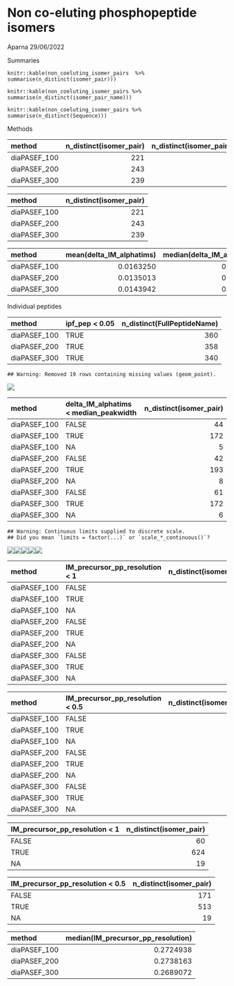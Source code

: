 Non co-eluting phosphopeptide isomers
================
Aparna
29/06/2022

Summaries

``` {r}d
knitr::kable(non_coeluting_isomer_pairs  %>% summarise(n_distinct(isomer_pair)))

knitr::kable(non_coeluting_isomer_pairs %>% summarise(n_distinct(isomer_pair_name)))

knitr::kable(non_coeluting_isomer_pairs %>% summarise(n_distinct(Sequence)))
```

Methods

| method        | n\_distinct(isomer\_pair) | n\_distinct(isomer\_pair\_name) | n\_distinct(Sequence) |
|:--------------|--------------------------:|--------------------------------:|----------------------:|
| diaPASEF\_100 |                       221 |                             201 |                   146 |
| diaPASEF\_200 |                       243 |                             216 |                   133 |
| diaPASEF\_300 |                       239 |                             213 |                   127 |

| method        | n\_distinct(isomer\_pair) |
|:--------------|--------------------------:|
| diaPASEF\_100 |                       221 |
| diaPASEF\_200 |                       243 |
| diaPASEF\_300 |                       239 |

| method        | mean(delta\_IM\_alphatims) | median(delta\_IM\_alphatims) |
|:--------------|---------------------------:|-----------------------------:|
| diaPASEF\_100 |                  0.0163250 |                    0.0119303 |
| diaPASEF\_200 |                  0.0135013 |                    0.0100286 |
| diaPASEF\_300 |                  0.0143942 |                    0.0099868 |

Individual peptides

| method        | ipf\_pep &lt; 0.05 | n\_distinct(FullPeptideName) |
|:--------------|:-------------------|-----------------------------:|
| diaPASEF\_100 | TRUE               |                          360 |
| diaPASEF\_200 | TRUE               |                          358 |
| diaPASEF\_300 | TRUE               |                          340 |

    ## Warning: Removed 19 rows containing missing values (geom_point).

![](Data_Analysis_4_files/figure-gfm/unnamed-chunk-5-1.png)<!-- -->

| method        | delta\_IM\_alphatims &lt; median\_peakwidth | n\_distinct(isomer\_pair) |
|:--------------|:--------------------------------------------|--------------------------:|
| diaPASEF\_100 | FALSE                                       |                        44 |
| diaPASEF\_100 | TRUE                                        |                       172 |
| diaPASEF\_100 | NA                                          |                         5 |
| diaPASEF\_200 | FALSE                                       |                        42 |
| diaPASEF\_200 | TRUE                                        |                       193 |
| diaPASEF\_200 | NA                                          |                         8 |
| diaPASEF\_300 | FALSE                                       |                        61 |
| diaPASEF\_300 | TRUE                                        |                       172 |
| diaPASEF\_300 | NA                                          |                         6 |

    ## Warning: Continuous limits supplied to discrete scale.
    ## Did you mean `limits = factor(...)` or `scale_*_continuous()`?

![](Data_Analysis_4_files/figure-gfm/unnamed-chunk-5-2.png)<!-- -->![](Data_Analysis_4_files/figure-gfm/unnamed-chunk-5-3.png)<!-- -->![](Data_Analysis_4_files/figure-gfm/unnamed-chunk-5-4.png)<!-- -->![](Data_Analysis_4_files/figure-gfm/unnamed-chunk-5-5.png)<!-- -->![](Data_Analysis_4_files/figure-gfm/unnamed-chunk-5-6.png)<!-- -->

| method        | IM\_precursor\_pp\_resolution &lt; 1 | n\_distinct(isomer\_pair) |
|:--------------|:-------------------------------------|--------------------------:|
| diaPASEF\_100 | FALSE                                |                        14 |
| diaPASEF\_100 | TRUE                                 |                       202 |
| diaPASEF\_100 | NA                                   |                         5 |
| diaPASEF\_200 | FALSE                                |                        15 |
| diaPASEF\_200 | TRUE                                 |                       220 |
| diaPASEF\_200 | NA                                   |                         8 |
| diaPASEF\_300 | FALSE                                |                        31 |
| diaPASEF\_300 | TRUE                                 |                       202 |
| diaPASEF\_300 | NA                                   |                         6 |

| method        | IM\_precursor\_pp\_resolution &lt; 0.5 | n\_distinct(isomer\_pair) |
|:--------------|:---------------------------------------|--------------------------:|
| diaPASEF\_100 | FALSE                                  |                        46 |
| diaPASEF\_100 | TRUE                                   |                       170 |
| diaPASEF\_100 | NA                                     |                         5 |
| diaPASEF\_200 | FALSE                                  |                        56 |
| diaPASEF\_200 | TRUE                                   |                       179 |
| diaPASEF\_200 | NA                                     |                         8 |
| diaPASEF\_300 | FALSE                                  |                        69 |
| diaPASEF\_300 | TRUE                                   |                       164 |
| diaPASEF\_300 | NA                                     |                         6 |

| IM\_precursor\_pp\_resolution &lt; 1 | n\_distinct(isomer\_pair) |
|:-------------------------------------|--------------------------:|
| FALSE                                |                        60 |
| TRUE                                 |                       624 |
| NA                                   |                        19 |

| IM\_precursor\_pp\_resolution &lt; 0.5 | n\_distinct(isomer\_pair) |
|:---------------------------------------|--------------------------:|
| FALSE                                  |                       171 |
| TRUE                                   |                       513 |
| NA                                     |                        19 |

| method        | median(IM\_precursor\_pp\_resolution) |
|:--------------|--------------------------------------:|
| diaPASEF\_100 |                             0.2724938 |
| diaPASEF\_200 |                             0.2738163 |
| diaPASEF\_300 |                             0.2689072 |
